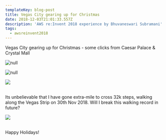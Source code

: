```yaml
---
templateKey: blog-post
title: Vegas City gearing up for Christmas
date: 2018-12-03T21:01:33.557Z
description: 'AWS re:Invent 2018 experience by Bhuvaneswari Subramani'
tags:
  - awsreinvent2018
---
```

Vegas City gearing up for Christmas - some clicks from Caesar Palace & Crystal Mall

![null](/img/christmas_1.png)

![null](/img/christmas_2.png)

![](/img/christmas_3.png)

\
Its unbelievable that I have gone extra-mile to cross 32k steps, walking along the Vegas Strip on 30th Nov 2018. Will I break this walking record in future?

![](/img/extramiles.png)

\
Happy Holidays!
